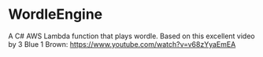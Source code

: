 # WordleEngine
A C# AWS Lambda function that plays wordle. Based on this excellent video by 3 Blue 1 Brown: https://www.youtube.com/watch?v=v68zYyaEmEA
